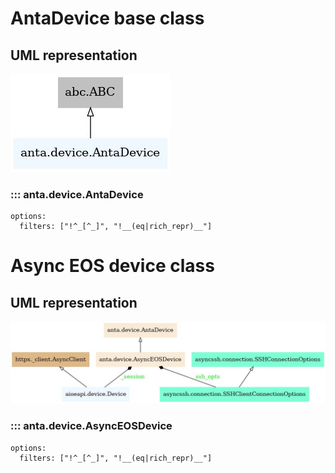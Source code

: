 <!--
  ~ Copyright (c) 2023-2024 Arista Networks, Inc.
  ~ Use of this source code is governed by the Apache License 2.0
  ~ that can be found in the LICENSE file.
  -->

# AntaDevice base class

## UML representation

![](../imgs/uml/anta.device.AntaDevice.jpeg)

### ::: anta.device.AntaDevice
    options:
      filters: ["!^_[^_]", "!__(eq|rich_repr)__"]

# Async EOS device class

## UML representation

![](../imgs/uml/anta.device.AsyncEOSDevice.jpeg)

### ::: anta.device.AsyncEOSDevice
    options:
      filters: ["!^_[^_]", "!__(eq|rich_repr)__"]
